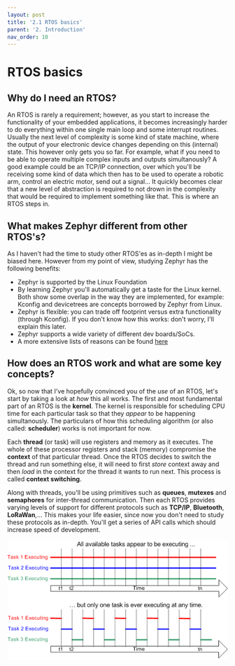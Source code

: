 ```yaml
---
layout: post
title: '2.1 RTOS basics'
parent: '2. Introduction'
nav_order: 10
---
```


# RTOS basics

## Why do I need an RTOS?

An RTOS is rarely a requirement; however, as you start to increase the functionality of your embedded applications, it becomes increasingly harder to do everything within one single main loop and some interrupt routines. Usually the next level of complexity is some kind of state machine, where the output of your electronic device changes depending on this (internal) state. This however only gets you so far. For example, what if you need to be able to operate multiple complex inputs and outputs simultanously? A good example could be an TCP/IP connection, over which you'll be receiving some kind of data which then has to be used to operate a robotic arm, control an electric motor, send out a signal... It quickly becomes clear that a new level of abstraction is required to not drown in the complexity that would be required to implement something like that. This is where an RTOS steps in.

## What makes Zephyr different from other RTOS's?

As I haven't had the time to study other RTOS'es as in-depth I might be biased here. However from my point of view, studying Zephyr has the following benefits:
- Zephyr is supported by the Linux Foundation
- By learning Zephyr you'll automatically get a taste for the Linux kernel. Both show some overlap in the way they are implemented, for example: Kconfig and devicetrees are concepts borrowed by Zephyr from Linux.
- Zephyr is flexible: you can trade off footprint versus extra functionality (through Kconfig). If you don't know how this works: don't worry, I'll explain this later.
- Zephyr supports a wide variety of different dev boards/SoCs. 
- A more extensive lists of reasons can be found [here](https://docs.zephyrproject.org/latest/introduction/index.html)

## How does an RTOS work and what are some key concepts?

Ok, so now that I've hopefully convinced you of the *use* of an RTOS, let's start by taking a look at *how* this all works. The first and most fundamental part of an RTOS is the **kernel**. The kernel is responsible for scheduling CPU time for each particular task so that they *appear* to be happening simultanously. The particulars of how this scheduling algorithm (or also called: **scheduler**) works is not important for now. 

Each **thread** (or task) will use registers and memory as it executes. The whole of these processor registers and stack (memory) compromise the **context** of that particular thread. Once the RTOS decides to switch the thread and run something else, it will need to first *store* context away and then *load* in the context for the thread it wants to run next. This process is called **context switching**.

Along with threads, you'll be using primitives such as **queues**, **mutexes** and **semaphores** for inter-thread communication. Then each RTOS provides varying levels of support for different protocols such as **TCP/IP**, **Bluetooth**, **LoRaWan**,... This makes your life easier, since now you don't need to study these protocols as in-depth. You'll get a series of API calls which should increase speed of development.

![rtos-basic-execution](../../images/2-introduction/rtos_basic_execution.gif)